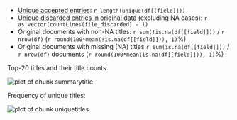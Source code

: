 -   [Unique accepted entries](%60r%20file_accepted%60):
    `r length(unique(df[[field]]))`
-   [Unique discarded entries in original
    data](%60r%20file_discarded%60) (excluding NA cases):
    `r as.vector(countLines(file_discarded) - 1)`
-   Original documents with non-NA titles: `r sum(!is.na(df[[field]]))`
    / `r nrow(df)` (`r round(100*mean(!is.na(df[[field]])), 1)`%)
-   Original documents with missing (NA) titles
    `r sum(is.na(df[[field]]))` / `r nrow(df)` documents
    (`r round(100*mean(is.na(df[[field]])), 1)`%)

Top-20 titles and their title counts.

![plot of chunk
summarytitle](figure/rmd_note_granter_summarytitle-1.png)

Frequency of unique titles:

![plot of chunk
uniquetitles](figure/rmd_note_granter_uniquetitles-1.png)

